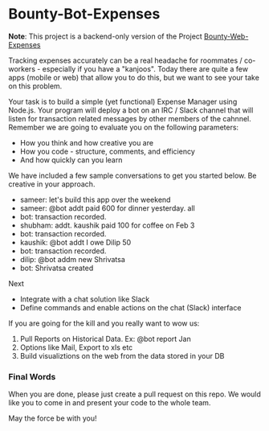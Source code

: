 Bounty-Bot-Expenses
===================
**Note**: This project is a backend-only version of the Project [Bounty-Web-Expenses](https://github.com/ArtooTrills/Bounty-Web-Expenses)

Tracking expenses accurately can be a real headache for roommates / co-workers - especially if you have a "kanjoos". Today there are quite a few apps (mobile or web) that allow you to do this, but we want to see your take on this problem.

Your task is to build a simple (yet functional) Expense Manager using Node.js. Your program will deploy a bot on an IRC / Slack channel that will listen for transaction related messages by other members of the cahnnel.
Remember we are going to evaluate you on the following parameters:
 * How you think and how creative you are
 * How you code - structure, comments, and efficiency
 * And how quickly can you learn

We have included a few sample conversations to get you started below. Be creative in your approach.

- sameer: let's build this app over the weekend
- sameer: @bot addt paid 600 for dinner yesterday. all
- bot: transaction recorded.
- shubham: addt. kaushik paid 100 for coffee on Feb 3
- bot: transaction recorded.
- kaushik: @bot addt I owe Dilip 50
- bot: transaction recorded.
- dilip: @bot addm new Shrivatsa
- bot: Shrivatsa created

Next
- Integrate with a chat solution like Slack
- Define commands and enable actions on the chat (Slack) interface

If you are going for the kill and you really want to wow us:

1.  Pull Reports on Historical Data. Ex: @bot report Jan
2.  Options like Mail, Export to xls etc
3.  Build visualiztions on the web from the data stored in your DB

### Final Words
When you are done, please just create a pull request on this repo. We would like you to come in and present your code to the whole team.

May the force be with you!
